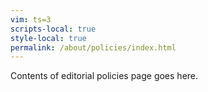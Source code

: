 ```yaml
---
vim: ts=3
scripts-local: true
style-local: true
permalink: /about/policies/index.html
---
```



Contents of editorial policies page goes here.



